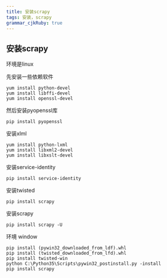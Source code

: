 ```yaml
---
title: 安装scrapy
tags: 安装，scrapy
grammar_cjkRuby: true
---
```


## 安装scrapy

环境是linux

先安装一些依赖软件
```
yum install python-devel
yum install libffi-devel
yum install openssl-devel
```

然后安装pyopenssl库
```
pip install pyopenssl
```

安装xlml
```
yum install python-lxml
yum install libxml2-devel
yum install libxslt-devel
```

安装service-identity
```
pip install service-identity
```

安装twisted
```
pip install scrapy
```

安装scrapy
```
pip install scrapy -U
```
环境 window
```
pip install (pywin32_downloaded_from_ldf).whl
pip install (twisted_downloaded_from_lfd).whl
pip install twisted-win
python C:\Python35\Scripts\pywin32_postinstall.py -install
pip install scrapy
```
